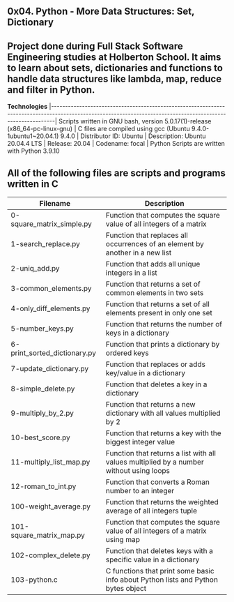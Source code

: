 __0x04. Python - More Data Structures: Set, Dictionary__
--------------------------------------------------------------------------------------------------------------------------------------------------------------- 
Project done during Full Stack Software Engineering studies at Holberton School. It aims to learn about sets, dictionaries and functions to handle data structures like lambda, map, reduce and filter in Python.
---------------------------------------------------------------------------------------------------------------------------------------------------------------

__Technologies__
|-------------------------------------------------------------------------------------------------------------------------------------------------------------|
 Scripts written in GNU bash, version 5.0.17(1)-release (x86_64-pc-linux-gnu) 
| C files are compiled using gcc (Ubuntu 9.4.0-1ubuntu1~20.04.1) 9.4.0 
| Distributor ID:  Ubuntu
| Description:     Ubuntu 20.04.4 LTS
| Release:         20.04
| Codename:        focal
| Python Scripts are written with Python 3.9.10

                                                                                                                       
                                                                                                                                      
 All of the following files are scripts and programs written in C 
---------------------------------------------------------------------------------------------------------------------------------------------------------------
|__Filename__	          |    __Description__ |
|---------------------- | --------------------------------------------------------------------------------------------------------------------------------------
| 0-square_matrix_simple.py	|     Function that computes the square value of all integers of a matrix
| 1-search_replace.py	      |   Function that replaces all occurrences of an element by another in a new list
| 2-uniq_add.py	            |     Function that adds all unique integers in a list
| 3-common_elements.py    	|    Function that returns a set of common elements in two sets
| 4-only_diff_elements.py	  | Function that returns a set of all elements present in only one set
| 5-number_keys.py	        | Function that returns the number of keys in a dictionary
| 6-print_sorted_dictionary.py	| Function that prints a dictionary by ordered keys
| 7-update_dictionary.py	    | Function that replaces or adds key/value in a dictionary
| 8-simple_delete.py      |  Function that deletes a key in a dictionary
| 9-multiply_by_2.py	     | Function that returns a new dictionary with all values multiplied by 2
| 10-best_score.py	      | Function that returns a key with the biggest integer value
| 11-multiply_list_map.py	| Function that returns a list with all values multiplied by a number without using loops
| 12-roman_to_int.py	    |    Function that converts a Roman number to an integer
| 100-weight_average.py   	| Function that returns the weighted average of all integers tuple
| 101-square_matrix_map.py	|  Function that computes the square value of all integers of a matrix using map
| 102-complex_delete.py	   |  Function that deletes keys with a specific value in a dictionary
| 103-python.c            	|   C functions that print some basic info about Python lists and Python bytes object
